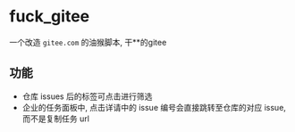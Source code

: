 # fuck_gitee

一个改造 `gitee.com` 的油猴脚本, 干\*\*的gitee

## 功能

- 仓库 issues 后的标签可点击进行筛选
- 企业的任务面板中, 点击详请中的 issue 编号会直接跳转至仓库的对应 issue, 而不是复制任务 url
